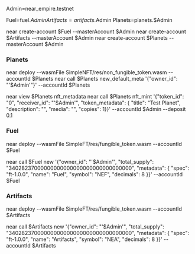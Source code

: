 Admin=near_empire.testnet

Fuel=fuel.$Admin
Artifacts=artifacts.$Admin
Planets=planets.$Admin

near create-account $Fuel --masterAccount $Admin
near create-account $Artifacts --masterAccount $Admin
near create-account $Planets --masterAccount $Admin

### Planets

near deploy --wasmFile SimpleNFT/res/non_fungible_token.wasm --accountId $Planets
near call $Planets new_default_meta '{"owner_id": "'$Admin'"}' --accountId $Planets

near view $Planets nft_metadata
near call $Planets nft_mint '{"token_id": "0", "receiver_id": "'$Admin'", "token_metadata": { "title": "Test Planet", "description": "", "media": "", "copies": 1}}' --accountId $Admin --deposit 0.1

### Fuel

near deploy --wasmFile SimpleFT/res/fungible_token.wasm --accountId $Fuel

near call $Fuel new '{"owner_id": "'$Admin'", "total_supply": "34028237000000000000000000000000000000", "metadata": { "spec": "ft-1.0.0", "name": "Fuel", "symbol": "NEF", "decimals": 8 }}' --accountId $Fuel

### Artifacts

near deploy --wasmFile SimpleFT/res/fungible_token.wasm --accountId $Artifacts

near call $Artifacts new '{"owner_id": "'$Admin'", "total_supply": "34028237000000000000000000000000000000", "metadata": { "spec": "ft-1.0.0", "name": "Artifacts", "symbol": "NEA", "decimals": 8 }}' --accountId $Artifacts
